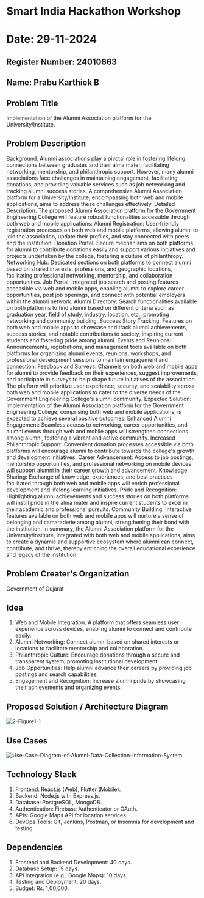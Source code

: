 # Smart India Hackathon Workshop
# Date: 29-11-2024
## Register Number: 24010663
## Name: Prabu Karthiek B
## Problem Title
Implementation of the Alumni Association platform for the University/Institute.
## Problem Description
Background: Alumni associations play a pivotal role in fostering lifelong connections between graduates and their alma mater, facilitating networking, mentorship, and philanthropic support. However, many alumni associations face challenges in maintaining engagement, facilitating donations, and providing valuable services such as job networking and tracking alumni success stories. A comprehensive Alumni Association platform for a University/Institute, encompassing both web and mobile applications, aims to address these challenges effectively. Detailed Description: The proposed Alumni Association platform for the Government Engineering College will feature robust functionalities accessible through both web and mobile applications: Alumni Registration: User-friendly registration processes on both web and mobile platforms, allowing alumni to join the association, update their profiles, and stay connected with peers and the institution. Donation Portal: Secure mechanisms on both platforms for alumni to contribute donations easily and support various initiatives and projects undertaken by the college, fostering a culture of philanthropy. Networking Hub: Dedicated sections on both platforms to connect alumni based on shared interests, professions, and geographic locations, facilitating professional networking, mentorship, and collaboration opportunities. Job Portal: Integrated job search and posting features accessible via web and mobile apps, enabling alumni to explore career opportunities, post job openings, and connect with potential employers within the alumni network. Alumni Directory: Search functionalities available on both platforms to find alumni based on different criteria such as graduation year, field of study, industry, location, etc., promoting networking and community building. Success Story Tracking: Features on both web and mobile apps to showcase and track alumni achievements, success stories, and notable contributions to society, inspiring current students and fostering pride among alumni. Events and Reunions: Announcements, registrations, and management tools available on both platforms for organizing alumni events, reunions, workshops, and professional development sessions to maintain engagement and connection. Feedback and Surveys: Channels on both web and mobile apps for alumni to provide feedback on their experiences, suggest improvements, and participate in surveys to help shape future initiatives of the association. The platform will prioritize user experience, security, and scalability across both web and mobile applications to cater to the diverse needs of the Government Engineering College's alumni community. Expected Solution: Implementation of the Alumni Association platform for the Government Engineering College, comprising both web and mobile applications, is expected to achieve several positive outcomes: Enhanced Alumni Engagement: Seamless access to networking, career opportunities, and alumni events through web and mobile apps will strengthen connections among alumni, fostering a vibrant and active community. Increased Philanthropic Support: Convenient donation processes accessible via both platforms will encourage alumni to contribute towards the college's growth and development initiatives. Career Advancement: Access to job postings, mentorship opportunities, and professional networking on mobile devices will support alumni in their career growth and advancement. Knowledge Sharing: Exchange of knowledge, experiences, and best practices facilitated through both web and mobile apps will enrich professional development and lifelong learning initiatives. Pride and Recognition: Highlighting alumni achievements and success stories on both platforms will instill pride in the alma mater and inspire current students to excel in their academic and professional pursuits. Community Building: Interactive features available on both web and mobile apps will nurture a sense of belonging and camaraderie among alumni, strengthening their bond with the institution. In summary, the Alumni Association platform for the University/Institute, integrated with both web and mobile applications, aims to create a dynamic and supportive ecosystem where alumni can connect, contribute, and thrive, thereby enriching the overall educational experience and legacy of the institution.
## Problem Creater's Organization
Government of Gujarat

## Idea
1. Web and Mobile Integration:
     A platform that offers seamless user experience across devices, enabling alumni to connect and contribute easily.
2. Alumni Networking:
    Connect alumni based on shared interests or locations to facilitate mentorship and collaboration.
3. Philanthropic Culture:
    Encourage donations through a secure and transparent system, promoting institutional development.
4. Job Opportunities:
    Help alumni advance their careers by providing job postings and search capabilities.
5. Engagement and Recognition:
    Increase alumni pride by showcasing their achievements and organizing events.



## Proposed Solution / Architecture Diagram
![2-Figure1-1](https://github.com/user-attachments/assets/97f5f7b8-e544-4eb6-b156-675cd915e43d)




## Use Cases
![Use-Case-Diagram-of-Alumni-Data-Collection-Information-System](https://github.com/user-attachments/assets/93ba1e8c-91d7-464a-bda0-824642a121da)



## Technology Stack
1. Frontend: React.js (Web), Flutter (Mobile).
2. Backend: Node.js with Express.js.
3. Database: PostgreSQL, MongoDB.
4. Authentication: Firebase Authenticator or OAuth.
5. APIs: Google Maps API for location services.
6. DevOps Tools: Git, Jenkins, Postman, or Insomnia for development and testing.

## Dependencies
1. Frontend and Backend Development: 40 days.
2. Database Setup: 15 days.
3. API Integration (e.g., Google Maps): 10 days.
4. Testing and Deployment: 20 days.
5. Budget: Rs. 1,00,000.


